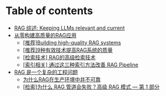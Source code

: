 # Table of contents

* [RAG 综述: Keeping LLMs relevant and current](README.md)
* [从零构建高质量的RAG应用](cong-ling-gou-jian-gao-zhi-liang-de-rag-ying-yong/README.md)
  * [\[推荐\]Building high-quality RAG systems](cong-ling-gou-jian-gao-zhi-liang-de-rag-ying-yong/tui-jian-building-highquality-rag-systems.md)
  * [\[推荐\]9种有效技术提高RAG系统的质量](cong-ling-gou-jian-gao-zhi-liang-de-rag-ying-yong/tui-jian-9-zhong-you-xiao-ji-shu-ti-gao-rag-xi-tong-de-zhi-liang.md)
  * [\[检索技术\] RAG的高级检索技术](cong-ling-gou-jian-gao-zhi-liang-de-rag-ying-yong/jian-suo-ji-shu-rag-de-gao-ji-jian-suo-ji-shu.md)
  * [\[索引相关\] 通过这三种索引方法改善 RAG Pipeline](cong-ling-gou-jian-gao-zhi-liang-de-rag-ying-yong/suo-yin-xiang-guan-tong-guo-zhe-san-zhong-suo-yin-fang-fa-gai-shan-rag-pipeline.md)
* [RAG 是一个复杂的工程问题](rag-shi-yi-ge-fu-za-de-gong-cheng-wen-ti/README.md)
  * [为什么RAG在生产环境中并不可靠](rag-shi-yi-ge-fu-za-de-gong-cheng-wen-ti/wei-shi-mo-rag-zai-sheng-chan-huan-jing-zhong-bing-bu-ke-kao.md)
  * [\[检索\]为什么 RAG 管道会失败？高级 RAG 模式 — 第 1 部分](rag-shi-yi-ge-fu-za-de-gong-cheng-wen-ti/jian-suo-wei-shi-mo-rag-guan-dao-hui-shi-bai-gao-ji-rag-mo-shi-di-1-bu-fen.md)
